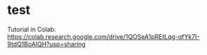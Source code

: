 # test
Tutorial in Colab:
https://colab.research.google.com/drive/1QOSeA1pREtLqg-qfYk7I-9tdQ1BoAlQH?usp=sharing
